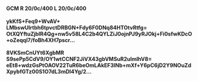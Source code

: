 #### GCM R 20/0c/400 L 20/0c/400
**ykKfS+Feq9+WvAV+**<br/>**LMbswUlrtbh6tpvctDRBGN+Fdy6F0DNq84HTOtvRtfg=**<br/>**OtXQYftuZjblR4Qg+nw5v58L4C2b4QYLZiJ0ojnPJ9yRJOkj+Fi0sfwKDcO+oZeqqI7/foBh4XH7pscr...**<br/><br/>
**8VKSmCnUYt6XgbMR**<br/>**S9sePp5CdV9/OY1wtCCNF2JiVX43gbVMSuR2uImlhV8=**<br/>**eEt8+wdzGsPtOAOV22TuR6beOmLAkEF3INb+mXf+Y6pC6jD2Y9NOuZdXpybfGTz00S1O7dL3mDl4Yg/2...**